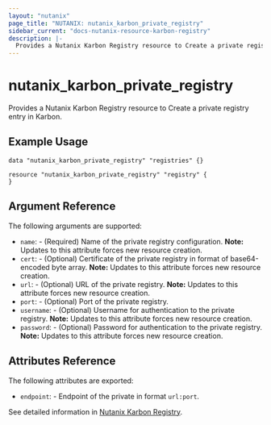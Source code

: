 ```yaml
---
layout: "nutanix"
page_title: "NUTANIX: nutanix_karbon_private_registry"
sidebar_current: "docs-nutanix-resource-karbon-registry"
description: |-
  Provides a Nutanix Karbon Registry resource to Create a private registry entry in Karbon.
---
```


# nutanix_karbon_private_registry

Provides a Nutanix Karbon Registry resource to Create a private registry entry in Karbon.

## Example Usage

```hcl
data "nutanix_karbon_private_registry" "registries" {}

resource "nutanix_karbon_private_registry" "registry" {
}

```

## Argument Reference

The following arguments are supported:

* `name`: - (Required) Name of the private registry configuration. **Note:** Updates to this attribute forces new resource creation.
* `cert`: - (Optional) Certificate of the private registry in format of base64-encoded byte array. **Note:** Updates to this attribute forces new resource creation.
* `url`: - (Optional) URL of the private registry. **Note:** Updates to this attribute forces new resource creation.
* `port`: - (Optional) Port of the private registry.
* `username`: - (Optional) Username for authentication to the private registry. **Note:** Updates to this attribute forces new resource creation.
* `password`: - (Optional) Password for authentication to the private registry. **Note:** Updates to this attribute forces new resource creation.


## Attributes Reference

The following attributes are exported:

* `endpoint`: - Endpoint of the private in format `url:port`.


See detailed information in [Nutanix Karbon Registry](https://www.nutanix.dev/api_references/nke/#/1ac891e63bef8-create-the-private-registry-entry-in-nke-with-the-provided-configuration-api-format-https-server-nutanix-com-9440-karbon-v1-alpha-1-registries).

